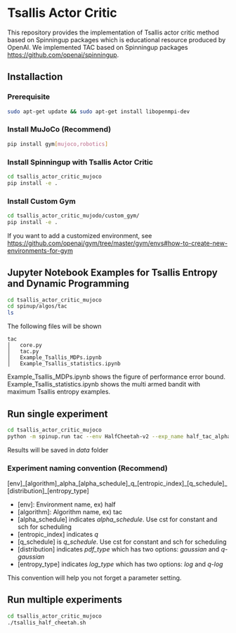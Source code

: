 # Tsallis Actor Critic
This repository provides the implementation of Tsallis actor critic method based on Spinningup packages which is educational resource produced by OpenAI. We implemented TAC based on Spinningup packages https://github.com/openai/spinningup.
## Installaction
### Prerequisite
```sh
sudo apt-get update && sudo apt-get install libopenmpi-dev
```
### Install MuJoCo (Recommend)
```sh
pip install gym[mujoco,robotics]
```
### Install Spinningup with Tsallis Actor Critic
```sh
cd tsallis_actor_critic_mujoco
pip install -e .
```
### Install Custom Gym
```sh
cd tsallis_actor_critic_mujodo/custom_gym/
pip install -e .
```

If you want to add a customized environment, see https://github.com/openai/gym/tree/master/gym/envs#how-to-create-new-environments-for-gym

## Jupyter Notebook Examples for Tsallis Entropy and Dynamic Programming

```sh
cd tsallis_actor_critic_mujoco
cd spinup/algos/tac
ls
```
The following files will be shown
```
tac
│   core.py
│   tac.py
│   Example_Tsallis_MDPs.ipynb 
│   Example_Tsallis_statistics.ipynb
```
Example_Tsallis_MDPs.ipynb shows the figure of performance error bound.
Example_Tsallis_statistics.ipynb shows the multi armed bandit with maximum Tsallis entropy examples.

## Run single experiment
```sh
cd tsallis_actor_critic_mujoco
python -m spinup.run tac --env HalfCheetah-v2 --exp_name half_tac_alpha_cst_q_1.5_cst_gaussian_q_log  --epochs 200 --lr 1e-3 --q 1.5 --pdf_type gaussian --log_type q-log --alpha_schedule constant --q_schedule constant --seed 0 10 20 30 40 50 60 70 80 90
```
Results will be saved in _data_ folder

### Experiment naming convention (Recommend)
[env]\_[algorithm]\_alpha\_[alpha_schedule]\_q\_[entropic_index]\_[q_schedule]\_[distribution]\_[entropy_type]
- [env]: Environment name, ex) half
- [algorithm]: Algorithm name, ex) tac
- [alpha_schedule] indicates _alpha_schedule_. Use cst for constant and sch for scheduling
- [entropic_index] indicates _q_
- [q_schedule] is _q_schedule_. Use cst for constant and sch for scheduling
- [distribution] indicates _pdf\_type_ which has two options: _gaussian_ and _q-gaussian_
- [entropy_type] indicates _log\_type_ which has two options: _log_ and _q-log_

This convention will help you not forget a parameter setting.

## Run multiple experiments
```sh
cd tsallis_actor_critic_mujoco
./tsallis_half_cheetah.sh
```
